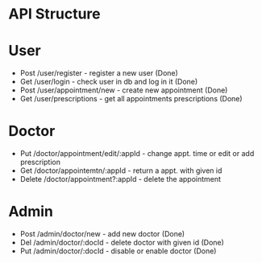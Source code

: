 # API Structure

# User

- Post /user/register - register a new user (Done)
- Get /user/login - check user in db and log in it (Done)
- Post /user/appointment/new - create new appointment (Done)
- Get /user/prescriptions - get all appointments prescriptions (Done)

# Doctor

- Put /doctor/appointment/edit/:appId - change appt. time or edit or add prescription
- Get /doctor/appointemtn/:appId - return a appt. with given id
- Delete /doctor/appointment?:appId - delete the appointment

# Admin

- Post /admin/doctor/new - add new doctor (Done)
- Del /admin/doctor/:docId - delete doctor with given id (Done)
- Put /admin/doctor/:docId - disable or enable doctor (Done)
